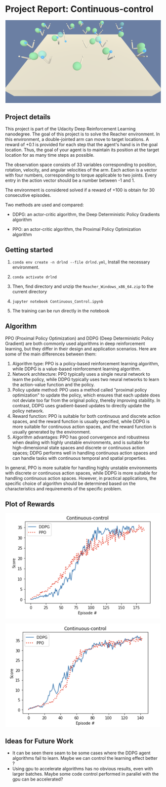 # Project Report: Continuous-control

![image-20230620225457569](png\image-20230620225457569.png)

## Project details

This project is part of the Udacity Deep Reinforcement Learning nanodegree.
The goal of this project is to solve the Reacher environment. In this environment, a double-jointed arm can move to target locations. A reward of +0.1 is provided for each step that the agent's hand is in the goal location. Thus, the goal of your agent is to maintain its position at the target location for as many time steps as possible.

The observation space consists of 33 variables corresponding to position, rotation, velocity, and angular velocities of the arm. Each action is a vector with four numbers, corresponding to torque applicable to two joints. Every entry in the action vector should be a number between -1 and 1.

The environment is considered solved if a reward of +100 is obtain for 30 consecutive episodes.

Two methods are used and compared:

- DDPG: an actor-critic algorithm, the Deep Deterministic Policy Gradients algorithm

- PPO: an actor-critic algorithm, the Proximal Policy Optimization algorithm

  

## Getting started

1. `conda env create -n drlnd --file drlnd.yml`,  Install the necessary environment.

2. `conda activate drlnd`

3. Then,  find directory and unzip the `Reacher_Windows_x86_64.zip` to the current directory

4. `jupyter notebook Continuous_Control.ipynb`

5. The training can be run directly in the notebook

   

## Algorithm

PPO (Proximal Policy Optimization) and DDPG (Deep Deterministic Policy Gradient) are both commonly used algorithms in deep reinforcement learning, but they differ in their design and application scenarios. Here are some of the main differences between them:

1. Algorithm type: PPO is a policy-based reinforcement learning algorithm, while DDPG is a value-based reinforcement learning algorithm.
2. Network architecture: PPO typically uses a single neural network to learn the policy, while DDPG typically uses two neural networks to learn the action-value function and the policy.
3. Policy update method: PPO uses a method called "proximal policy optimization" to update the policy, which ensures that each update does not deviate too far from the original policy, thereby improving stability. In contrast, DDPG uses gradient-based updates to directly update the policy network.
4. Reward function: PPO is suitable for both continuous and discrete action spaces, and the reward function is usually specified, while DDPG is more suitable for continuous action spaces, and the reward function is usually generated by the environment.
5. Algorithm advantages: PPO has good convergence and robustness when dealing with highly unstable environments, and is suitable for high-dimensional state spaces and discrete or continuous action spaces; DDPG performs well in handling continuous action spaces and can handle tasks with continuous temporal and spatial properties.

In general, PPO is more suitable for handling highly unstable environments with discrete or continuous action spaces, while DDPG is more suitable for handling continuous action spaces. However, in practical applications, the specific choice of algorithm should be determined based on the characteristics and requirements of the specific problem.



## Plot of Rewards

![20230620231554](png\20230621163444.png)

![20230621163444](png\20230620231554.png)

## Ideas for Future Work

- It can be seen there seam to be some cases where the DDPG agent algorithms fail to learn. Maybe we can control the learning effect better ?
- Using gpu to accelerate algorithms has no obvious results, even with larger batches. Maybe some code control performed in parallel with the gpu can be accelerated?
